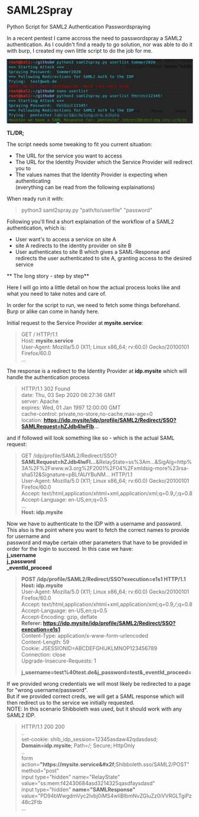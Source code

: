 # SAML2Spray
Python Script for SAML2 Authentication Passwordspraying
  
In a recent pentest I came accross the need to passwordspray a SAML2 authentication.
As I couldn't find a ready to go solution, nor was able to do it with burp, I created my own little script to do the job for me.

<img src="./img/SAML2pwspray.jpg">  

**TL/DR;**  

The script needs some tweaking to fit you current situation:  
- The URL for the service you want to access  
- The URL for the Identity Provider which the Service Provider will redirect you to  
- The values names that the Identity Provider is expecting when authenticating  
(everything can be read from the following explainations)  

When ready run it with:  
>python3 saml2spray.py "path/to/userfile" "password"  

Following you'll find a short explaination of the workflow of a SAML2 authentication, which is:
- User want's to access a service on site A
- site A redirects to the identity provider on site B
- User authenticates to site B which gives a SAML-Response and redirects the user authenticated to site A, granting access to the desired service
  
** The long story - step by step**  

Here I will go into a little detail on how the actual process looks like and what you need to take notes and care of.  

In order for the script to run, we need to fetch some things beforehand. Burp or alike can come in handy here.
  
Initial request to the Service Provider at **mysite.service**:
  
>GET / HTTP/1.1  
>Host: **mysite.service**  
>User-Agent: Mozilla/5.0 (X11; Linux x86_64; rv:60.0) Gecko/20100101 Firefox/60.0  
>...
  
The response is a redirect to the Identity Provider at **idp.mysite** which will handle the authentication process
  
>HTTP/1.1 302 Found  
>date: Thu, 03 Sep 2020 08:27:36 GMT  
>server: Apache  
>expires: Wed, 01 Jan 1997 12:00:00 GMT  
>cache-control: private,no-store,no-cache,max-age=0  
>location: **https://idp.mysite/idp/profile/SAML2/Redirect/SSO?SAMLRequest=hZJdb4IwFIb...**
  
and if followed will look something like so - which is the actual SAML request:
  
>GET /idp/profile/SAML2/Redirect/SSO?**SAMLRequest=hZJdb4IwFI...**&RelayState=ss%3Am...&SigAlg=http%3A%2F%2Fwww.w3.org%2F2001%2F04%2Fxmldsig-more%23rsa-sha512&Signature=pBLfAUYBuNM... HTTP/1.1  
>User-Agent: Mozilla/5.0 (X11; Linux x86_64; rv:60.0) Gecko/20100101 Firefox/60.0  
>Accept: text/html,application/xhtml+xml,application/xml;q=0.9,*/*;q=0.8  
>Accept-Language: en-US,en;q=0.5  
>...  
>**Host: idp.mysite**  
  
Now we have to authenticate to the IDP with a username and password. This also is the point where you want to fetch the correct names to provide for username and  
password and maybe certain other parameters that have to be provided in order for the login to succeed. In this case we have:  
**j_username  
j_password  
_eventId_proceed**
  
>**POST /idp/profile/SAML2/Redirect/SSO?execution=e1s1 HTTP/1.1  
>Host: idp.mysite**  
>User-Agent: Mozilla/5.0 (X11; Linux x86_64; rv:60.0) Gecko/20100101 Firefox/60.0  
>Accept: text/html,application/xhtml+xml,application/xml;q=0.9,*/*;q=0.8  
>Accept-Language: en-US,en;q=0.5  
>Accept-Encoding: gzip, deflate  
>**Referer: https://idp.mysite/idp/profile/SAML2/Redirect/SSO?execution=e1s1**  
>Content-Type: application/x-www-form-urlencoded  
>Content-Length: 59  
>Cookie: JSESSIONID=ABCDEFGHIJKLMNOP123456789  
>Connection: close  
>Upgrade-Insecure-Requests: 1  
>  
>**j_username=test%40test.de&j_password=test&_eventId_proceed=**  
  
If we provided wrong credentials we will most likely be redirected to a page for "wrong username/password".  
But if we provided correct creds, we will get a SAML response which will then redirect us to the service we initially requested.  
NOTE: In this scenario Shibboleth was used, but it should work with any SAML2 IDP.  
  
>HTTP/1.1 200 200  
>..  
>set-cookie: shib_idp_session=12345asdaw42qdasdasd; **Domain=idp.mysite**; Path=/; Secure; HttpOnly  
>..       
>        form action=**"https&#x3a;&#x2f;&#x2f;mysite.service&#x2f**;Shibboleth.sso&#x2f;SAML2&#x2f;POST" method="post"      
>               input type="hidden" name="RelayState" value="ss&#x3a;mem&#x3a;f42430684asd3214325qasdfaysdasd"                                    
>               input type="hidden" **name="SAMLResponse"** value="PD94bWwgdmVyc2lvbj0iMS4wIiBlbmNvZGluZz0iVVRGLTgiPz48c2Ftb  
>                ...  
